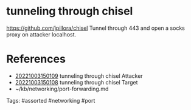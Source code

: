 # tunneling through chisel
https://github.com/jpillora/chisel
Tunnel through 443 and open a socks proxy on attacker localhost.

# References
- [20221003150109](/zet/20221003150109/README.md) tunneling through chisel Attacker
- [20221003150108](/zet/20221003150108/README.md) tunneling through chisel Target
- ~/kb/networking/port-forwarding.md

Tags:
    #assorted #networking #port
